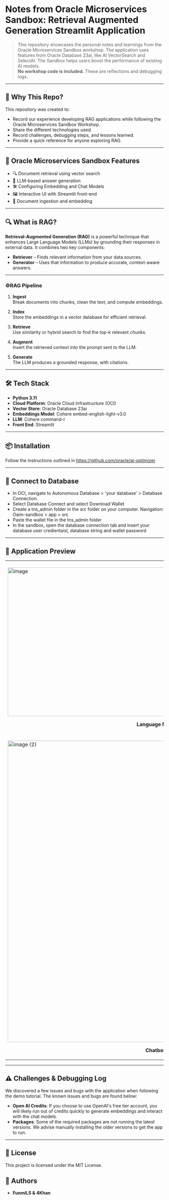 # Notes from Oracle Microservices Sandbox: Retrieval Augmented Generation Streamlit Application

> This repository showcases the personal notes and learnings from the Oracle Microservices Sandbox workshop. The application uses features from Oracle Database 23ai, like AI VectorSearch and SelectAI. The Sandbox helps users boost the performance of existing AI models.
> <br>**No workshop code is included.** These are reflections and debugging logs.



---
## 📌 Why This Repo?
This repository was created to:
- Record our experience developing RAG applications while following the Oracle Microservices Sandbox Workshop.
- Share the different technologies used.
- Record challenges, debugging steps, and lessons learned.
- Provide a quick reference for anyone exploring RAG.

---
## 🚀 Oracle Microservices Sandbox Features

- 🔍 Document retrieval using vector search
- 🤖 LLM-based answer generation
- 🛠️ Configuring Embedding and Chat Models
- 🖼️ Interactive UI with Streamlit front-end
- 📁 Document ingestion and embedding
  
---

## 🔍 What is RAG?

**Retrieval-Augmented Generation (RAG)** is a powerful technique that enhances Large Language Models (LLMs) by grounding their responses in external data. It combines two key components:

- **Retriever** – Finds relevant information from your data sources.
- **Generator** – Uses that information to produce accurate, context-aware answers.

---

### ⚙️RAG Pipeline

1. **Ingest**  
Break documents into chunks, clean the text, and compute embeddings.

2. **Index**  
Store the embeddings in a vector database for efficient retrieval.

3. **Retrieve**  
Use similarity or hybrid search to find the top-k relevant chunks.

4. **Augment**  
Insert the retrieved context into the prompt sent to the LLM.

5. **Generate**  
The LLM produces a grounded response, with citations.


---

## 🛠️ Tech Stack
- **Python 3.11**
- **Cloud Platform**: Oracle Cloud Infrastructure (OCI)
- **Vector Store**: Oracle Database 23ai
- **Embeddings Model**: Cohere embed-english-light-v3.0
- **LLM**: Cohere command-r
- **Front End**: Streamlit

---

## 📦 Installation

Follow the instructions outlined in https://github.com/oracle/ai-optimizer

---
## 💾 Connect to Database

- In OCI, navigate to Autonomous Database > 'your database' > Database Connection.
- Select Database Connect and select Download Wallet
- Create a tns_admin folder in the src folder on your computer. Navigation: Oaim-sandbox > app > src
- Paste the wallet file in the tns_admin folder
- In the sandbox, open the database connection tab and insert your database user credientaisl, database string and wallet password


---

## 📸 Application Preview


<table align="center">
  <tr>
    <td>
      <img width="959" height="473" alt="image" src="https://github.com/user-attachments/assets/9259da00-1e40-475c-a7cf-d8e627ce5f74" />
      <p align="center"><strong>Language Models</strong></p>
    </td>
    <td>
     <img width="959" height="512" alt="image" src="https://github.com/user-attachments/assets/dc9d5155-8340-4d0e-ae6a-cdf2d64681d7" />
      <p align="center"><strong>Emedding Models</strong></p>
    </td>
  </tr>
  <tr>
    <td>
      <img width="959" alt="image (2)" src="https://github.com/user-attachments/assets/48b0ba1a-e10f-4671-b715-474315b30eb1" />
      <p align="center"><strong>Chatbot UI</strong></p>
    </td>
    <td>
      <img width="959" alt="image (2)" src="https://github.com/user-attachments/assets/ed9fe5a8-475e-4b4d-a206-bb8c333044a2" />
      <p align="center"><strong>Embeddings in Oracle Database</strong></p>
    </td>
  </tr>
  
</table>

---
## ⚠️ Challenges & Debugging Log

We discovered a few issues and bugs with the application when following the demo tutorial. The known issues and bugs are found below:

- **Open AI Credits**: If you choose to use OpenAI's free tier account, you will likely run out of credits quickly to generate embeddings and interact with the chat models.
- **Packages**: Some of the required packages are not running the latest versions. We advise manually installing the older versions to get the app to run.


---

## 📄 License

This project is licensed under the MIT License.

## 👥 Authors

- **FunmiLS & 4Khan** 

